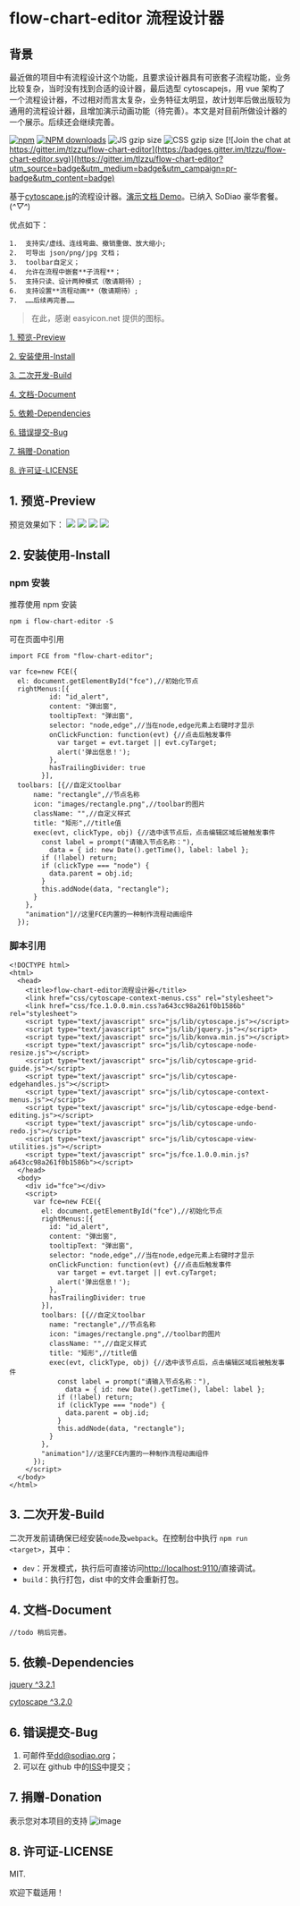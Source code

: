 # flow-chart-editor 流程设计器

## 背景

最近做的项目中有流程设计这个功能，且要求设计器具有可嵌套子流程功能，业务比较复杂，当时没有找到合适的设计器，最后选型 cytoscapejs，用 vue 架构了一个流程设计器，不过相对而言太复杂，业务特征太明显，故计划年后做出版较为通用的流程设计器，且增加演示动画功能（待完善）。本文是对目前所做设计器的一个展示。后续还会继续完善。

[![npm](https://img.shields.io/npm/v/flow-chart-editor.svg?maxAge=3600)](https://www.npmjs.com/package/flow-chart-editor)
[![NPM downloads](http://img.shields.io/npm/dm/flow-chart-editor.svg)](https://npmjs.org/package/flow-chart-editor)
![JS gzip size](http://img.badgesize.io/tlzzu/flow-chart-editor/master/lib/index.js.svg?compression=gzip&label=gzip%20size:%20JS)
![CSS gzip size](http://img.badgesize.io/tlzzu/flow-chart-editor/master/lib/style.css.svg?compression=gzip&label=gzip%20size:%20CSS)
[![Join the chat at https://gitter.im/tlzzu/flow-chart-editor](https://badges.gitter.im/tlzzu/flow-chart-editor.svg)](https://gitter.im/tlzzu/flow-chart-editor?utm_source=badge&utm_medium=badge&utm_campaign=pr-badge&utm_content=badge)

基于[cytoscape.js](https://github.com/cytoscape/cytoscape.js)的流程设计器。[演示文档 Demo](https://tlzzu.github.io/flow-chart-editor/dist/index.html)。已纳入 SoDiao 豪华套餐。(_^▽^_)

优点如下：

```
1.  支持实/虚线、连线弯曲、撤销重做、放大缩小;
2.  可导出 json/png/jpg 文档；
3.  toolbar自定义；
4.  允许在流程中嵌套**子流程**；
5.  支持只读、设计两种模式（敬请期待）;
6.  支持设置**流程动画**（敬请期待）;
7.  ……后续再完善……
```

> 在此，感谢 easyicon.net 提供的图标。

[1. 预览-Preview](#1-预览-preview)

[2. 安装使用-Install](#2-安装使用-install)

[3. 二次开发-Build](#3-二次开发-build)

[4. 文档-Document](#4-文档-document)

[5. 依赖-Dependencies](#5-依赖-dependencies)

[6. 错误提交-Bug](#6-错误提交-bug)

[7. 捐赠-Donation](#6-捐赠-donation)

[8. 许可证-LICENSE](#7-许可证-license)

## 1. 预览-Preview

预览效果如下：
![](https://images2018.cnblogs.com/blog/544734/201803/544734-20180309005503770-1121231687.gif)
![](https://images2018.cnblogs.com/blog/544734/201803/544734-20180309005628409-455120421.gif)
![](https://images2018.cnblogs.com/blog/544734/201803/544734-20180309005635324-1573303451.gif)
![](https://images2018.cnblogs.com/blog/544734/201803/544734-20180309005652863-1604639382.gif)

## 2. 安装使用-Install

### npm 安装

推荐使用 npm 安装

```
npm i flow-chart-editor -S
```

可在页面中引用

```
import FCE from "flow-chart-editor";

var fce=new FCE({
  el: document.getElementById("fce"),//初始化节点
  rightMenus:[{
          id: "id_alert",
          content: "弹出窗",
          tooltipText: "弹出窗",
          selector: "node,edge",//当在node,edge元素上右键时才显示
          onClickFunction: function(evt) {//点击后触发事件
            var target = evt.target || evt.cyTarget;
            alert('弹出信息！');
          },
          hasTrailingDivider: true
        }], 
  toolbars: [{//自定义toolbar
      name: "rectangle",//节点名称
      icon: "images/rectangle.png",//toolbar的图片
      className: "",//自定义样式
      title: "矩形",//title值
      exec(evt, clickType, obj) {//选中该节点后，点击编辑区域后被触发事件
        const label = prompt("请输入节点名称："),
          data = { id: new Date().getTime(), label: label };
        if (!label) return;
        if (clickType === "node") {
          data.parent = obj.id;
        }
        this.addNode(data, "rectangle");
      }
    },  
    "animation"]//这里FCE内置的一种制作流程动画组件
  });
```

### 脚本引用

```
<!DOCTYPE html>
<html>
  <head>
    <title>flow-chart-editor流程设计器</title>
    <link href="css/cytoscape-context-menus.css" rel="stylesheet">
    <link href="css/fce.1.0.0.min.css?a643cc98a261f0b1586b" rel="stylesheet">
    <script type="text/javascript" src="js/lib/cytoscape.js"></script>
    <script type="text/javascript" src="js/lib/jquery.js"></script>
    <script type="text/javascript" src="js/lib/konva.min.js"></script>
    <script type="text/javascript" src="js/lib/cytoscape-node-resize.js"></script>
    <script type="text/javascript" src="js/lib/cytoscape-grid-guide.js"></script>
    <script type="text/javascript" src="js/lib/cytoscape-edgehandles.js"></script>
    <script type="text/javascript" src="js/lib/cytoscape-context-menus.js"></script>
    <script type="text/javascript" src="js/lib/cytoscape-edge-bend-editing.js"></script>
    <script type="text/javascript" src="js/lib/cytoscape-undo-redo.js"></script>
    <script type="text/javascript" src="js/lib/cytoscape-view-utilities.js"></script>
    <script type="text/javascript" src="js/fce.1.0.0.min.js?a643cc98a261f0b1586b"></script>
  </head>
  <body>
    <div id="fce"></div>
    <script>
      var fce=new FCE({
        el: document.getElementById("fce"),//初始化节点
        rightMenus:[{
          id: "id_alert",
          content: "弹出窗",
          tooltipText: "弹出窗",
          selector: "node,edge",//当在node,edge元素上右键时才显示
          onClickFunction: function(evt) {//点击后触发事件
            var target = evt.target || evt.cyTarget;
            alert('弹出信息！');
          },
          hasTrailingDivider: true
        }], 
        toolbars: [{//自定义toolbar
          name: "rectangle",//节点名称
          icon: "images/rectangle.png",//toolbar的图片
          className: "",//自定义样式
          title: "矩形",//title值
          exec(evt, clickType, obj) {//选中该节点后，点击编辑区域后被触发事件
            const label = prompt("请输入节点名称："),
              data = { id: new Date().getTime(), label: label };
            if (!label) return;
            if (clickType === "node") {
              data.parent = obj.id;
            }
            this.addNode(data, "rectangle");
          }
        },  
        "animation"]//这里FCE内置的一种制作流程动画组件
      });
    </script>
  </body>
</html>
```

## 3. 二次开发-Build

二次开发前请确保已经安装`node`及`webpack`。在控制台中执行 `npm run <target>`，其中：

* `dev`：开发模式，执行后可直接访问[http://localhost:9110/](http://localhost:9110/)直接调试。
* `build`：执行打包，dist 中的文件会重新打包。

## 4. 文档-Document

```
//todo 稍后完善。
```

## 5. 依赖-Dependencies

[jquery ^3.2.1](https://github.com/jquery/jquery)

[cytoscape ^3.2.0](https://github.com/cytoscape/cytoscape.js)

## 6. 错误提交-Bug

1.  可邮件至[dd@sodiao.org](mailto://dd@sodiao.org/)；
2.  可以在 github 中的[ISS](https://github.com/tlzzu/flow-chart-editor/issues)中提交；

## 7. 捐赠-Donation

表示您对本项目的支持
![image](https://github.com/tlzzu/SoDiaoEditor.v2/raw/master/data/img/ds.png)

## 8. 许可证-LICENSE

MIT.

欢迎下载适用！
